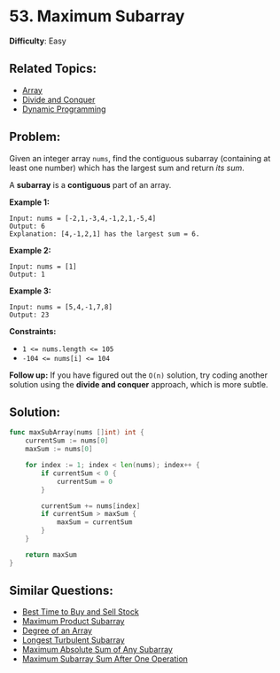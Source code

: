 # 53. Maximum Subarray

**Difficulty**: Easy

## Related Topics:

- [Array](https://leetcode.com/tag/array/)
- [Divide and Conquer](https://leetcode.com/tag/divide-and-conquer/)
- [Dynamic Programming](https://leetcode.com/tag/dynamic-programming/)

## Problem:

Given an integer array `nums`, find the contiguous subarray (containing at least one number) which has the largest sum and return *its sum*.

A **subarray** is a **contiguous** part of an array.

**Example 1:**

```
Input: nums = [-2,1,-3,4,-1,2,1,-5,4]
Output: 6
Explanation: [4,-1,2,1] has the largest sum = 6.
```

**Example 2:**

```
Input: nums = [1]
Output: 1
```

**Example 3:**

```
Input: nums = [5,4,-1,7,8]
Output: 23
```

**Constraints:**

- `1 <= nums.length <= 105`
- `-104 <= nums[i] <= 104`

**Follow up:** If you have figured out the `O(n)` solution, try coding another solution using the **divide and conquer** approach, which is more subtle.

## Solution:

```go
func maxSubArray(nums []int) int {
	currentSum := nums[0]
	maxSum := nums[0]

	for index := 1; index < len(nums); index++ {
		if currentSum < 0 {
			currentSum = 0
		}

		currentSum += nums[index]
		if currentSum > maxSum {
			maxSum = currentSum
		}
	}

	return maxSum
}
```

## Similar Questions:

- [Best Time to Buy and Sell Stock](https://github.com/ju-popov/leetcode.com/tree/main/problems/best-time-to-buy-and-sell-stock/)
- [Maximum Product Subarray](https://github.com/ju-popov/leetcode.com/tree/main/problems/maximum-product-subarray/)
- [Degree of an Array](https://github.com/ju-popov/leetcode.com/tree/main/problems/degree-of-an-array/)
- [Longest Turbulent Subarray](https://github.com/ju-popov/leetcode.com/tree/main/problems/longest-turbulent-subarray/)
- [Maximum Absolute Sum of Any Subarray](https://github.com/ju-popov/leetcode.com/tree/main/problems/maximum-absolute-sum-of-any-subarray/)
- [Maximum Subarray Sum After One Operation](https://github.com/ju-popov/leetcode.com/tree/main/problems/maximum-subarray-sum-after-one-operation/)
